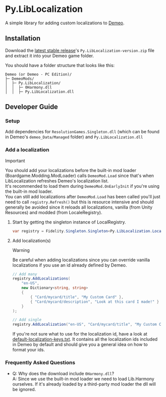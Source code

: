 # Py.LibLocalization

A simple library for adding custom localizations to [Demeo](https://www.resolutiongames.com/demeo).

## Installation
Download the [latest stable release](https://github.com/orendain/DemeoMods/releases/latest)'s `Py.LibLocalization-version.zip` file
and extract it into your Demeo game folder.

You should have a folder structure that looks like this:
```
Demeo (or Demeo - PC Edition)/
├─ DemeoMods/
│  ├─ Py.LibLocalization/
│  │  ├─ 0Harmony.dll
│  │  ├─ Py.LibLocalization.dll
```

## Developer Guide
### Setup
Add dependencies for `ResolutionGames.Singleton.dll` (which can be found in Demeo's `demeo_Data/Managed` folder)
and `Py.LibLocalization.dll`

### Add a localization
> [!IMPORTANT]
> You should add your localizations before the built-in mod loader (Boardgame.Modding.ModLoader) calls `DemeoMod.Load` since that's when LibLocalization refreshes Demeo's localization list.\
> It's recommended to load them during `DemeoMod.OnEarlyInit` if you're using the built-in mod loader.\
> You can still add localizations after `DemeoMod.Load` has been called you'll just need to call `registry.Refresh()` but this is resource intensive and should generally be avoided since it reloads all localizations, vanilla (from Unity Resources) and modded (from LocaleRegistry).

1. Start by getting the singleton instance of LocalRegistry.
    ```csharp
    var registry = Fidelity.Singleton.Singleton<Py.LibLocalization.LocaleRegistry>.Instance;
    ```
2. Add localization(s)
   > [!WARNING]
   > Be careful when adding localizations since you can override vanilla localizations if you use an id already defined by Demeo.
   
   ```csharp
   // Add many
   registry.AddLocalizations(
       "en-US",
       new Dictionary<string, string>
       {
           { "Card/mycard/title", "My Custom Card" },
           { "Card/mycard/description", "Look at this card I made!" }
       }
   );
   
   // Add single
   registry.AddLocalization("en-US", "Card/mycard/title", "My Custom Card");
   ```
    If you're not sure what to use for the localization id, have a look at [default-localization-keys.txt](default-localization-keys.txt). It contains all the localization ids included in Demeo by default and should give you a general idea on how to format your ids.


### Frequently Asked Questions
   - Q: Why does the download include `0Harmony.dll`?\
     A: Since we use the built-in mod loader we need to load Lib.Harmony ourselves. If it's already loaded by a third-party mod loader the dll will be ignored.